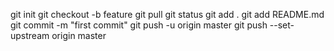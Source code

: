 git init
git checkout -b feature
git pull
git status
git add .
git add README.md
git commit -m "first commit"
git push -u origin master
git push --set-upstream origin master